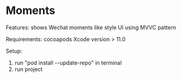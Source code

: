 # Moments

Features:
  shows Wechat moments like style UI
  using MVVC pattern
  
Requirements:
  cocoapods
  Xcode version > 11.0
  
Setup:
  1. run "pod install --update-repo" in terminal
  2. run project

